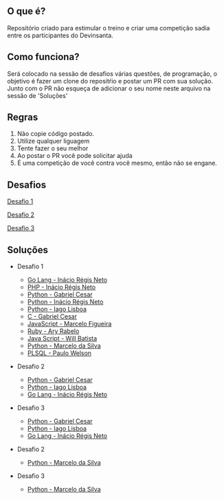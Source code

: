 ## O que é?

Repositório criado para estimular o treino e criar uma competição sadia entre os participantes do Devinsanta.

## Como funciona?

Será colocado na sessão de desafios várias questões, de programação, o objetivo é fazer um clone do repositŕio e postar um PR com sua solução.
Junto com o PR não esqueça de adicionar o seu nome neste arquivo na sessão de 'Soluções'

## Regras

1. Não copie código postado.
2. Utilize qualquer liguagem
3. Tente fazer o seu melhor
4. Ao postar o PR você pode solicitar ajuda
5. É uma competição de você contra você mesmo, então não se engane.

## Desafios

[Desafio 1](https://github.com/aryrabelo/Devinsanta-Challenge/blob/master/Desafio%201/Desafio%201.md)

[Desafio 2](https://github.com/aryrabelo/Devinsanta-Challenge/blob/master/Desafio%202/Desafio%202.md)

[Desafio 3](https://github.com/aryrabelo/Devinsanta-Challenge/blob/master/Desafio%203/Desafio%203.md)


## Soluções

* Desafio 1

  * [Go Lang - Inácio Régis Neto](https://github.com/inacio/Devinsanta-Challenge/blob/master/Desafio%201/Go-Inacio/main.go)
  * [PHP - Inácio Régis Neto](https://github.com/inacio/Devinsanta-Challenge/blob/master/Desafio%201/PHP_Inacio/desafio1.php)
  * [Python - Gabriel Cesar](https://github.com/gabrielcesar/Devinsanta-Challenge/tree/master/Desafio%201/python_gabrielcesar)
  * [Python - Inácio Régis Neto](https://github.com/inacio/Devinsanta-Challenge/blob/master/Desafio%201/Python_Inacio/main.py)
  * [Python - Iago Lisboa](https://github.com/iagolisboa/Devinsanta-Challenge/blob/master/Desafio%201/Python_IagoLisboa/challenge1.py)
  * [C - Gabriel Cesar](https://github.com/gabrielcesar/Devinsanta-Challenge/tree/master/Desafio%201/c_gabrielcesar)
  * [JavaScript - Marcelo Figueira](https://github.com/MarceloFigueira/Devinsanta-Challenge/blob/master/Desafio%201/js_marcelofigueira/desafio1.js)
  * [Ruby - Ary Rabelo](https://github.com/aryrabelo/Devinsanta-Challenge/tree/master/Desafio%201/Ruby(aryrabelo))
  * [Java Script - Will Batista](https://github.com/aryrabelo/Devinsanta-Challenge/tree/master/Desafio%201/JavaScript(Will))
  * [Python - Marcelo da Silva](https://github.com/marcelodasilva/Devinsanta-Challenge/blob/master/Desafio%201/python_MarceloDaSilva/solution1.py)
  * [PLSQL - Paulo Welson](https://github.com/paulowelson/Devinsanta-Challenge/blob/master/Desafio%201/PauloWelson_PLSQL/desafio1.sql)


* Desafio 2

  * [Python - Gabriel Cesar](https://github.com/gabrielcesar/Devinsanta-Challenge/tree/master/Desafio%202/python_gabrielcesar)
  * [Python - Iago Lisboa](https://github.com/iagolisboa/Devinsanta-Challenge/blob/master/Desafio%202/Python_IagoLisboa/challenge2)
  * [Go Lang - Inácio Régis Neto](https://github.com/inacio/Devinsanta-Challenge/blob/master/Desafio%202/Go_Inacio/desafio2.go)  


* Desafio 3

  * [Python - Gabriel Cesar](https://github.com/gabrielcesar/Devinsanta-Challenge/tree/master/Desafio%203/python_gabrielcesar)
  * [Python - Iago Lisboa](https://github.com/iagolisboa/Devinsanta-Challenge/blob/master/Desafio%203/Python_IagoLisboa/Challenge3)
  * [Go Lang - Inácio Régis Neto](https://github.com/inacio/Devinsanta-Challenge/blob/master/Desafio%203/Go_Inacio/desafio3.go)

* Desafio 2
  * [Python - Marcelo da Silva](https://github.com/marcelodasilva/Devinsanta-Challenge/blob/master/Desafio%202/Python_MarceloDaSilva/solution2.py)
* Desafio 3
  * [Python - Marcelo da Silva](https://github.com/marcelodasilva/Devinsanta-Challenge/blob/master/Desafio%203/Python_MarceloDaSilva/solution3.py)
